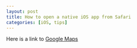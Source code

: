 ```yaml
---
layout: post
title: How to open a native iOS app from Safari
categories: [iOS, tips]
---
```


Here is a link to [Google Maps](comgooglemaps://?center=40.765819,-73.975866&zoom=14&views=traffic)


